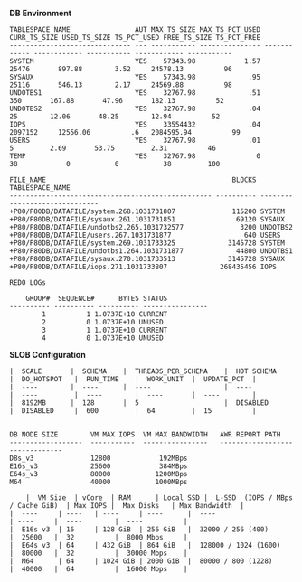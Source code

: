 **DB Environment**

    TABLESPACE_NAME                AUT MAX_TS_SIZE MAX_TS_PCT_USED CURR_TS_SIZE USED_TS_SIZE TS_PCT_USED FREE_TS_SIZE TS_PCT_FREE
    ------------------------------ --- ----------- --------------- ------------ ------------ ----------- ------------ -----------
    SYSTEM                         YES    57343.98            1.57        25476       897.88        3.52     24578.13          96
    SYSAUX                         YES    57343.98             .95        25116       546.13        2.17     24569.88          98
    UNDOTBS1                       YES    32767.98             .51          350       167.88       47.96       182.13          52
    UNDOTBS2                       YES    32767.98             .04           25        12.06       48.25        12.94          52
    IOPS                           YES    33554432             .04      2097152     12556.06          .6   2084595.94          99
    USERS                          YES    32767.98             .01            5         2.69       53.75         2.31          46
    TEMP                           YES    32767.98               0           38            0           0           38         100

    FILE_NAME                                              BLOCKS TABLESPACE_NAME
    -------------------------------------------------- ---------- ------------------------------
    +P80/P80DB/DATAFILE/system.268.1031731807              115200 SYSTEM
    +P80/P80DB/DATAFILE/sysaux.261.1031731851               69120 SYSAUX
    +P80/P80DB/DATAFILE/undotbs2.265.1031732577              3200 UNDOTBS2
    +P80/P80DB/DATAFILE/users.267.1031731877                  640 USERS
    +P80/P80DB/DATAFILE/system.269.1031733325             3145728 SYSTEM
    +P80/P80DB/DATAFILE/undotbs1.264.1031731877             44800 UNDOTBS1
    +P80/P80DB/DATAFILE/sysaux.270.1031733513             3145728 SYSAUX
    +P80/P80DB/DATAFILE/iops.271.1031733807             268435456 IOPS

    REDO LOGs

        GROUP#  SEQUENCE#      BYTES STATUS
    ---------- ---------- ---------- ----------------
            1          1 1.0737E+10 CURRENT
            2          0 1.0737E+10 UNUSED
            3          1 1.0737E+10 CURRENT
            4          0 1.0737E+10 UNUSED



 **SLOB Configuration**

    |  SCALE       |  SCHEMA    |  THREADS_PER_SCHEMA    |  HOT SCHEMA    |  DO_HOTSPOT   |  RUN_TIME    |  WORK_UNIT  |  UPDATE_PCT  |
    |  ----        |  ----      |  ----                  |  ----          |  ----         |  ----        |  ----       |  ----        |
    |  8192MB      |  128       |  5                     |  DISABLED      |  DISABLED     |  600         |  64         |  15          |


    DB NODE SIZE        VM MAX IOPS  VM MAX BANDWIDTH   AWR REPORT PATH
    ------------------  -----------  ----------------   -------------------------------
    D8s_v3              12800            192MBps              
    E16s_v3             25600            384MBps
    E64s_v3             80000           1200MBps
    M64                 40000           1000MBps

        |  VM Size  | vCore  | RAM      | Local SSD |  L-SSD  (IOPS / MBps / Cache GiB)  | Max IOPS |  Max Disks   | Max Bandwidth  |
    |  ----     | ----   | ----     | ----      |  ----                              | ----     |  ----        |  ----          |
    |  E16s v3  | 16     | 128 GiB  | 256 GiB   |  32000 / 256 (400)                 |  25600   |  32          |  8000 Mbps     |
    |  E64s v3  | 64     | 432 GiB  | 864 GiB   |  128000 / 1024 (1600)              |  80000   |  32          |  30000 Mbps    |
    |  M64      | 64     | 1024 GiB | 2000 GiB  |  80000 / 800 (1228)                |  40000   |  64          |  16000 Mbps    |